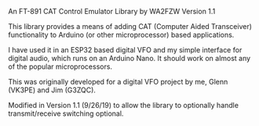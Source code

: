 An FT-891 CAT Control Emulator Library by WA2FZW
Version 1.1

This library provides a means of adding CAT (Computer Aided Transceiver)
functionality to Arduino (or other microprocessor) based applications.

I have used it in an ESP32 based digital VFO and my simple interface for
digital audio, which runs on an Arduino Nano. It should work on almost any
of the popular microprocessors.

This was originally developed for a digital VFO project by me, Glenn (VK3PE)
and Jim (G3ZQC).

Modified in Version 1.1 (9/26/19) to allow the library to optionally handle
transmit/receive switching optional.
